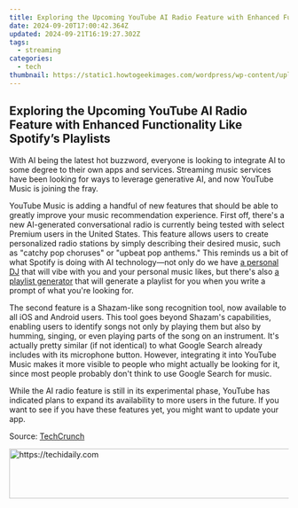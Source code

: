 ```yaml
---
title: Exploring the Upcoming YouTube AI Radio Feature with Enhanced Functionality Like Spotify’s Playlists
date: 2024-09-20T17:00:42.364Z
updated: 2024-09-21T16:19:27.302Z
tags:
  - streaming
categories:
  - tech
thumbnail: https://static1.howtogeekimages.com/wordpress/wp-content/uploads/2024/06/youtube-music-icon.jpg
---
```


## Exploring the Upcoming YouTube AI Radio Feature with Enhanced Functionality Like Spotify’s Playlists

With AI being the latest hot buzzword, everyone is looking to integrate AI to some degree to their own apps and services. Streaming music services have been looking for ways to leverage generative AI, and now YouTube Music is joining the fray.

 YouTube Music is adding a handful of new features that should be able to greatly improve your music recommendation experience. First off, there's a new AI-generated conversational radio is currently being tested with select Premium users in the United States. This feature allows users to create personalized radio stations by simply describing their desired music, such as "catchy pop choruses" or "upbeat pop anthems." This reminds us a bit of what Spotify is doing with AI technology—not only do we have [a personal DJ](https://screen-activity-recording.techidaily.com/experts-selection-best-full-screen-recorders-for-pc-and-mac-for-2024/) that will vibe with you and your personal music likes, but there's also [a playlist generator](https://games-able.techidaily.com/avoid-game-speakers-prioritize-headphones/) that will generate a playlist for you when you write a prompt of what you're looking for.

 The second feature is a Shazam-like song recognition tool, now available to all iOS and Android users. This tool goes beyond Shazam's capabilities, enabling users to identify songs not only by playing them but also by humming, singing, or even playing parts of the song on an instrument. It's actually pretty similar (if not identical) to what Google Search already includes with its microphone button. However, integrating it into YouTube Music makes it more visible to people who might actually be looking for it, since most people probably don't think to use Google Search for music.

 While the AI radio feature is still in its experimental phase, YouTube has indicated plans to expand its availability to more users in the future. If you want to see if you have these features yet, you might want to update your app.

 Source: [TechCrunch](https://techcrunch.com/2024/07/15/youtube-music-is-testing-an-ai-generated-radio-feature-and-adding-a-song-recognition-tool/)

<ins class="adsbygoogle"
     style="display:block"
     data-ad-format="autorelaxed"
     data-ad-client="ca-pub-7571918770474297"
     data-ad-slot="1223367746"></ins>

<ins class="adsbygoogle"
     style="display:block"
     data-ad-client="ca-pub-7571918770474297"
     data-ad-slot="8358498916"
     data-ad-format="auto"
     data-full-width-responsive="true"></ins>



<!-- affiliate ads begin -->
<a href="https://aligracehair.sjv.io/c/5597632/1959712/19272" target="_top" id="1959712">
  <img src="//a.impactradius-go.com/display-ad/19272-1959712" border="0" alt="https://techidaily.com" width="728" height="90"/>
</a>
<img height="0" width="0" src="https://aligracehair.sjv.io/i/5597632/1959712/19272" style="position:absolute;visibility:hidden;" border="0" />
<!-- affiliate ads end -->

